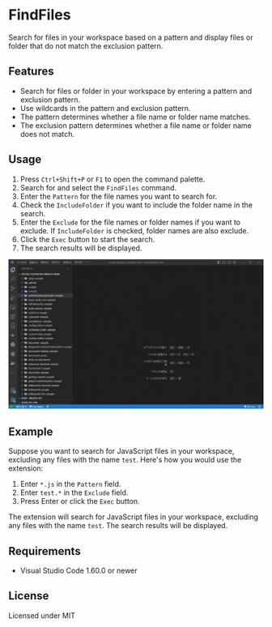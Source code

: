 # FindFiles

Search for files in your workspace based on a pattern and display files or folder that do not match the exclusion pattern.

## Features

- Search for files or folder in your workspace by entering a pattern and exclusion pattern.
- Use wildcards in the pattern and exclusion pattern.
- The pattern determines whether a file name or folder name matches.
- The exclusion pattern determines whether a file name or folder name does not match.

## Usage

1. Press `Ctrl+Shift+P` or `F1` to open the command palette.
2. Search for and select the `FindFiles` command.
3. Enter the `Pattern` for the file names you want to search for.
4. Check the `IncludeFolder` if you want to include the folder name in the search.
5. Enter the `Exclude` for the file names or folder names if you want to exclude. If `IncludeFolder` is checked, folder names are also exclude.
6. Click the `Exec` button to start the search.
7. The search results will be displayed.

![Image](./resources/img/FindFileSample.gif)

## Example

Suppose you want to search for JavaScript files in your workspace, excluding any files with the name `test`. Here's how you would use the extension:

1. Enter `*.js` in the `Pattern` field.
2. Enter `test.*` in the `Exclude` field.
3. Press Enter or click the `Exec` button.

The extension will search for JavaScript files in your workspace, excluding any files with the name `test`. The search results will be displayed.

## Requirements

- Visual Studio Code 1.60.0 or newer

## License

Licensed under MIT
